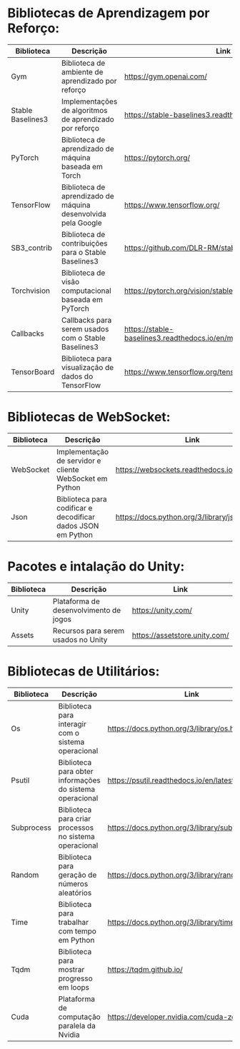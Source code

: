 # Bibliotecas de Aprendizagem por Reforço:

| Biblioteca | Descrição | Link |
| --- | --- | --- |
| Gym | Biblioteca de ambiente de aprendizado por reforço | https://gym.openai.com/ |
| Stable Baselines3 | Implementações de algoritmos de aprendizado por reforço | https://stable-baselines3.readthedocs.io/en/master/ |
| PyTorch | Biblioteca de aprendizado de máquina baseada em Torch | https://pytorch.org/ |
| TensorFlow | Biblioteca de aprendizado de máquina desenvolvida pela Google | https://www.tensorflow.org/ |
| SB3_contrib | Biblioteca de contribuições para o Stable Baselines3 | https://github.com/DLR-RM/stable-baselines3-contrib |
| Torchvision | Biblioteca de visão computacional baseada em PyTorch | https://pytorch.org/vision/stable/index.html |
| Callbacks | Callbacks para serem usados com o Stable Baselines3 | https://stable-baselines3.readthedocs.io/en/master/guide/callbacks.html |
| TensorBoard | Biblioteca para visualização de dados do TensorFlow | https://www.tensorflow.org/tensorboard |

# Bibliotecas de WebSocket:

| Biblioteca | Descrição | Link |
| --- | --- | --- |
| WebSocket | Implementação de servidor e cliente WebSocket em Python | https://websockets.readthedocs.io/en/stable/ |
| Json | Biblioteca para codificar e decodificar dados JSON em Python | https://docs.python.org/3/library/json.html |

# Pacotes e intalação do Unity:

| Biblioteca | Descrição | Link |
| --- | --- | --- |
| Unity | Plataforma de desenvolvimento de jogos | https://unity.com/ |
| Assets | Recursos para serem usados no Unity | https://assetstore.unity.com/ |

# Bibliotecas de Utilitários:

| Biblioteca | Descrição | Link |
| --- | --- | --- |
| Os | Biblioteca para interagir com o sistema operacional | https://docs.python.org/3/library/os.html |
| Psutil | Biblioteca para obter informações do sistema operacional | https://psutil.readthedocs.io/en/latest/ |
| Subprocess | Biblioteca para criar processos no sistema operacional | https://docs.python.org/3/library/subprocess.html |
| Random | Biblioteca para geração de números aleatórios | https://docs.python.org/3/library/random.html |
| Time | Biblioteca para trabalhar com tempo em Python | https://docs.python.org/3/library/time.html |
| Tqdm | Biblioteca para mostrar progresso em loops | https://tqdm.github.io/ |
| Cuda | Plataforma de computação paralela da Nvidia | https://developer.nvidia.com/cuda-zone |
